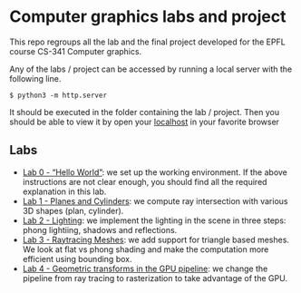 # Computer graphics labs and project

This repo regroups all the lab and the final project developed for the EPFL course CS-341 Computer graphics.

Any of the labs / project can be accessed by running a local server with the following line. 

```
$ python3 -m http.server
```

It should be executed in the folder containing the lab / project. Then you should be able to view it by open your [localhost](http://localhost:8000/index.html) in your favorite browser

## Labs

* [Lab 0 - “Hello World”](./icg_exercise_0): we set up the working environment. If the above instructions are not clear enough, you should find all the required explanation in this lab.
* [Lab 1 - Planes and Cylinders](./icg_exercise_1): we compute ray intersection with various 3D shapes (plan, cylinder).
* [Lab 2 - Lighting](./icg_exercise_2): we implement the lighting in the scene in three steps: phong lightiing, shadows and reflections.
* [Lab 3 - Raytracing Meshes](./icg_exercise_3): we add support for triangle based meshes. We look at flat vs phong shading and make the computation more efficient using bounding box.
* [Lab 4 - Geometric transforms in the GPU pipeline](./icg_exercise_4): we change the pipeline from ray tracing to rasterization to take advantage of the GPU.



